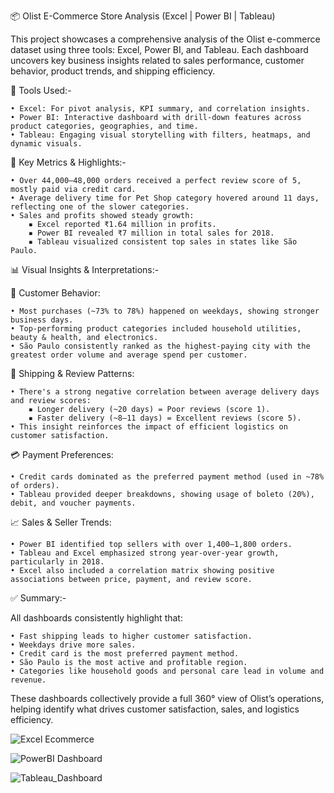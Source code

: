 📦 Olist E-Commerce Store Analysis (Excel | Power BI | Tableau)

This project showcases a comprehensive analysis of the Olist e-commerce dataset using three tools: Excel, Power BI, and Tableau. Each dashboard uncovers key business insights related to sales performance, customer behavior, product trends, and shipping efficiency.

🔧 Tools Used:-

	• Excel: For pivot analysis, KPI summary, and correlation insights.
	• Power BI: Interactive dashboard with drill-down features across product categories, geographies, and time.
	• Tableau: Engaging visual storytelling with filters, heatmaps, and dynamic visuals.

📌 Key Metrics & Highlights:-

	• Over 44,000–48,000 orders received a perfect review score of 5, mostly paid via credit card.
	• Average delivery time for Pet Shop category hovered around 11 days, reflecting one of the slower categories.
	• Sales and profits showed steady growth:
		▪ Excel reported ₹1.64 million in profits.
		▪ Power BI revealed ₹7 million in total sales for 2018.
		▪ Tableau visualized consistent top sales in states like São Paulo.

📊 Visual Insights & Interpretations:-

🧠 Customer Behavior:

	• Most purchases (~73% to 78%) happened on weekdays, showing stronger business days.
	• Top-performing product categories included household utilities, beauty & health, and electronics.
	• São Paulo consistently ranked as the highest-paying city with the greatest order volume and average spend per customer.
	
🚚 Shipping & Review Patterns:

	• There's a strong negative correlation between average delivery days and review scores:
		▪ Longer delivery (~20 days) = Poor reviews (score 1).
		▪ Faster delivery (~8–11 days) = Excellent reviews (score 5).
	• This insight reinforces the impact of efficient logistics on customer satisfaction.
	
💳 Payment Preferences:

	• Credit cards dominated as the preferred payment method (used in ~78% of orders).
	• Tableau provided deeper breakdowns, showing usage of boleto (20%), debit, and voucher payments.
	
📈 Sales & Seller Trends:

	• Power BI identified top sellers with over 1,400–1,800 orders.
	• Tableau and Excel emphasized strong year-over-year growth, particularly in 2018.
	• Excel also included a correlation matrix showing positive associations between price, payment, and review score.

✅ Summary:-

All dashboards consistently highlight that:

	• Fast shipping leads to higher customer satisfaction.
	• Weekdays drive more sales.
	• Credit card is the most preferred payment method.
	• São Paulo is the most active and profitable region.
	• Categories like household goods and personal care lead in volume and revenue.

These dashboards collectively provide a full 360° view of Olist’s operations, helping identify what drives customer satisfaction, sales, and logistics efficiency.


![Excel Ecommerce](https://github.com/user-attachments/assets/bd748f60-cbea-492e-98c1-d4123376f538)


![PowerBI Dashboard](https://github.com/user-attachments/assets/e62ccc40-9e29-4f40-93ce-01cd177f90c0)


![Tableau_Dashboard](https://github.com/user-attachments/assets/f20aaa96-a570-4a7c-88de-3e35bfbca6e7)



